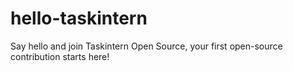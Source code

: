 # hello-taskintern
Say hello and join Taskintern Open Source,  your first open-source contribution starts here!
